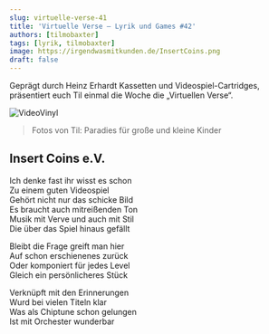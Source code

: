 ```yaml
---
slug: virtuelle-verse-41
title: 'Virtuelle Verse – Lyrik und Games #42'
authors: [tilmobaxter]
tags: [lyrik, tilmobaxter]
image: https://irgendwasmitkunden.de/InsertCoins.png
draft: false
---
```


Geprägt durch Heinz Erhardt Kassetten und Videospiel-Cartridges, präsentiert euch Til einmal die Woche die „Virtuellen Verse“.
<!--truncate-->

![VideoVinyl](https://irgendwasmitkunden.de/InsertCoins.png)
> Fotos von Til: Paradies für große und kleine Kinder

## Insert Coins e.V. 

Ich denke fast ihr wisst es schon  
Zu einem guten Videospiel  
Gehört nicht nur das schicke Bild  
Es braucht auch mitreißenden Ton  
Musik mit Verve und auch mit Stil  
Die über das Spiel hinaus gefällt  

Bleibt die Frage greift man hier  
Auf schon erschienenes zurück  
Oder komponiert für jedes Level  
Gleich ein persönlicheres Stück  

Verknüpft mit den Erinnerungen  
Wurd bei vielen Titeln klar  
Was als Chiptune schon gelungen  
Ist mit Orchester wunderbar  
